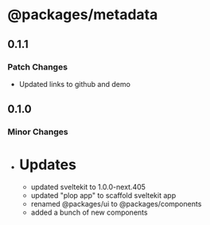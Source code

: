 # @packages/metadata

## 0.1.1

### Patch Changes

- Updated links to github and demo

## 0.1.0

### Minor Changes

- # Updates
  - updated sveltekit to 1.0.0-next.405
  - updated "plop app" to scaffold sveltekit app
  - renamed @packages/ui to @packages/components
  - added a bunch of new components
